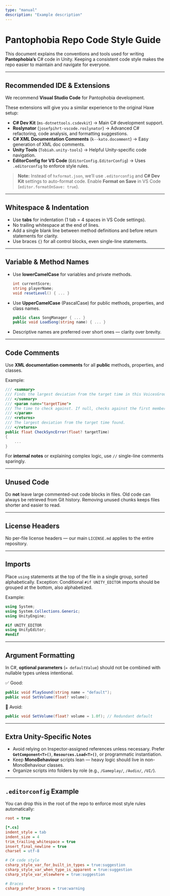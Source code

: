 ```yaml
---
type: "manual"
description: "Example description"
---
```

# Pantophobia Repo Code Style Guide

This document explains the conventions and tools used for writing **Pantophobia’s** C# code in Unity. Keeping a consistent code style makes the repo easier to maintain and navigate for everyone.

---

## Recommended IDE & Extensions

We recommend **Visual Studio Code** for Pantophobia development.

These extensions will give you a similar experience to the original Haxe setup:

* **C# Dev Kit** (`ms-dotnettools.csdevkit`) → Main C# development support.
* **Roslynator** (`josefpihrt-vscode.roslynator`) → Advanced C# refactoring, code analysis, and formatting suggestions.
* **C# XML Documentation Comments** (`k--kato.docomment`) → Easy generation of XML doc comments.
* **Unity Tools** (`Tobiah.unity-tools`) → Helpful Unity-specific code navigation.
* **EditorConfig for VS Code** (`EditorConfig.EditorConfig`) → Uses `.editorconfig` to enforce style rules.

> **Note:** Instead of `hxformat.json`, we’ll use `.editorconfig` and **C# Dev Kit** settings to auto-format code. Enable **Format on Save** in VS Code (`editor.formatOnSave: true`).

---

## Whitespace & Indentation

* Use **tabs** for indentation (1 tab = 4 spaces in VS Code settings).
* No trailing whitespace at the end of lines.
* Add a single blank line between method definitions and before return statements for clarity.
* Use braces `{}` for all control blocks, even single-line statements.

---

## Variable & Method Names

* Use **lowerCamelCase** for variables and private methods.

  ```csharp
  int currentScore;
  string playerName;
  void resetLevel() { ... }
  ```

* Use **UpperCamelCase** (PascalCase) for public methods, properties, and class names.

  ```csharp
  public class SongManager { ... }
  public void LoadSong(string name) { ... }
  ```

* Descriptive names are preferred over short ones — clarity over brevity.

---

## Code Comments

Use **XML documentation comments** for all **public** methods, properties, and classes.

Example:

```csharp
/// <summary>
/// Finds the largest deviation from the target time in this VoicesGroup.
/// </summary>
/// <param name="targetTime">
/// The time to check against. If null, checks against the first member.
/// </param>
/// <returns>
/// The largest deviation from the target time found.
/// </returns>
public float CheckSyncError(float? targetTime)
{
    ...
}
```

For **internal notes** or explaining complex logic, use `//` single-line comments sparingly.

---

## Unused Code

Do **not** leave large commented-out code blocks in files.
Old code can always be retrieved from Git history. Removing unused chunks keeps files shorter and easier to read.

---

## License Headers

No per-file license headers — our main `LICENSE.md` applies to the entire repository.

---

## Imports

Place `using` statements at the top of the file in a single group, sorted alphabetically.
Exception: Conditional `#if UNITY_EDITOR` imports should be grouped at the bottom, also alphabetized.

Example:

```csharp
using System;
using System.Collections.Generic;
using UnityEngine;

#if UNITY_EDITOR
using UnityEditor;
#endif
```

---

## Argument Formatting

In C#, **optional parameters** (`= defaultValue`) should not be combined with nullable types unless intentional.

✅ Good:

```csharp
public void PlaySound(string name = "default");
public void SetVolume(float? volume);
```

🚫 Avoid:

```csharp
public void SetVolume(float? volume = 1.0f); // Redundant default
```

---

## Extra Unity-Specific Notes

* Avoid relying on Inspector-assigned references unless necessary. Prefer **`GetComponent<T>()`**, **`Resources.Load<T>()`**, or programmatic instantiation.
* Keep **MonoBehaviour** scripts lean — heavy logic should live in non-MonoBehaviour classes.
* Organize scripts into folders by role (e.g., `/Gameplay/`, `/Audio/`, `/UI/`).

---

## `.editorconfig` Example

You can drop this in the root of the repo to enforce most style rules automatically:

```ini
root = true

[*.cs]
indent_style = tab
indent_size = 4
trim_trailing_whitespace = true
insert_final_newline = true
charset = utf-8

# C# code style
csharp_style_var_for_built_in_types = true:suggestion
csharp_style_var_when_type_is_apparent = true:suggestion
csharp_style_var_elsewhere = true:suggestion

# Braces
csharp_prefer_braces = true:warning
```
